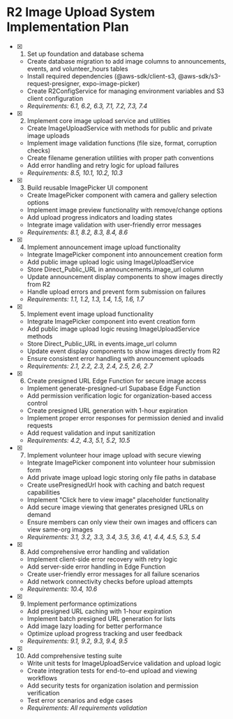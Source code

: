# R2 Image Upload System Implementation Plan

- [x] 1. Set up foundation and database schema
  - Create database migration to add image columns to announcements, events, and volunteer_hours tables
  - Install required dependencies (@aws-sdk/client-s3, @aws-sdk/s3-request-presigner, expo-image-picker)
  - Create R2ConfigService for managing environment variables and S3 client configuration
  - _Requirements: 6.1, 6.2, 6.3, 7.1, 7.2, 7.3, 7.4_

- [x] 2. Implement core image upload service and utilities
  - Create ImageUploadService with methods for public and private image uploads
  - Implement image validation functions (file size, format, corruption checks)
  - Create filename generation utilities with proper path conventions
  - Add error handling and retry logic for upload failures
  - _Requirements: 8.5, 10.1, 10.2, 10.3_

- [x] 3. Build reusable ImagePicker UI component
  - Create ImagePicker component with camera and gallery selection options
  - Implement image preview functionality with remove/change options
  - Add upload progress indicators and loading states
  - Integrate image validation with user-friendly error messages
  - _Requirements: 8.1, 8.2, 8.3, 8.4, 8.6_

- [x] 4. Implement announcement image upload functionality
  - Integrate ImagePicker component into announcement creation form
  - Add public image upload logic using ImageUploadService
  - Store Direct_Public_URL in announcements.image_url column
  - Update announcement display components to show images directly from R2
  - Handle upload errors and prevent form submission on failures
  - _Requirements: 1.1, 1.2, 1.3, 1.4, 1.5, 1.6, 1.7_

- [x] 5. Implement event image upload functionality
  - Integrate ImagePicker component into event creation form
  - Add public image upload logic reusing ImageUploadService methods
  - Store Direct_Public_URL in events.image_url column
  - Update event display components to show images directly from R2
  - Ensure consistent error handling with announcement uploads
  - _Requirements: 2.1, 2.2, 2.3, 2.4, 2.5, 2.6, 2.7_

- [x] 6. Create presigned URL Edge Function for secure image access
  - Implement generate-presigned-url Supabase Edge Function
  - Add permission verification logic for organization-based access control
  - Create presigned URL generation with 1-hour expiration
  - Implement proper error responses for permission denied and invalid requests
  - Add request validation and input sanitization
  - _Requirements: 4.2, 4.3, 5.1, 5.2, 10.5_

- [x] 7. Implement volunteer hour image upload with secure viewing
  - Integrate ImagePicker component into volunteer hour submission form
  - Add private image upload logic storing only file paths in database
  - Create usePresignedUrl hook with caching and batch request capabilities
  - Implement "Click here to view image" placeholder functionality
  - Add secure image viewing that generates presigned URLs on demand
  - Ensure members can only view their own images and officers can view same-org images
  - _Requirements: 3.1, 3.2, 3.3, 3.4, 3.5, 3.6, 4.1, 4.4, 4.5, 5.3, 5.4_

- [x] 8. Add comprehensive error handling and validation
  - Implement client-side error recovery with retry logic
  - Add server-side error handling in Edge Function
  - Create user-friendly error messages for all failure scenarios
  - Add network connectivity checks before upload attempts
  - _Requirements: 10.4, 10.6_

- [x] 9. Implement performance optimizations
  - Add presigned URL caching with 1-hour expiration
  - Implement batch presigned URL generation for lists
  - Add image lazy loading for better performance
  - Optimize upload progress tracking and user feedback
  - _Requirements: 9.1, 9.2, 9.3, 9.4, 9.5_

- [x] 10. Add comprehensive testing suite
  - Write unit tests for ImageUploadService validation and upload logic
  - Create integration tests for end-to-end upload and viewing workflows
  - Add security tests for organization isolation and permission verification
  - Test error scenarios and edge cases
  - _Requirements: All requirements validation_